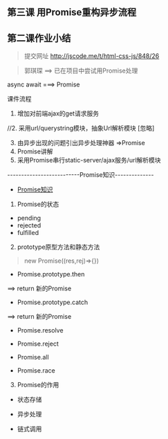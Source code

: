 
## 第三课 用Promise重构异步流程

## 第二课作业小结

> 提交网址 http://jscode.me/t/html-css-js/848/26

> 郭琪琛 ==> 已在项目中尝试用Promise处理[](https://github.com/GuoQichen/pure-node-notebook/blob/master/app/static-server/index.js)


async await  ===> Promise



课件流程
1. 增加对前端ajax的get请求服务



//2. 采用url/querystring模块，抽象Url解析模块 [忽略]


3. 由异步出现的问题引出异步处理神器 =>Promise
4. Promise讲解
5. 采用Promise串行static-server/ajax服务/url解析模块




--------------------------Promise知识--------------

- [Promise知识](https://developer.mozilla.org/en-US/docs/Web/JavaScript/Reference/Global_Objects/Promise)

1. Promise的状态

- pending
- rejected
- fulfilled

2. prototype原型方法和静态方法

> new Promise((res,rej)=>{})

- Promise.prototype.then

==> return 新的Promise

- Promise.prototype.catch

==> return 新的Promise



- Promise.resolve

- Promise.reject

- Promise.all

- Promise.race

3. Promise的作用

- 状态存储

- 异步处理

- 链式调用



